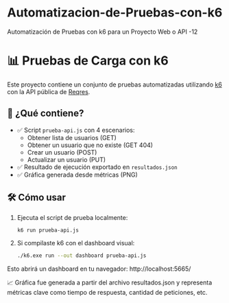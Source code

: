 # Automatizacion-de-Pruebas-con-k6
Automatización de Pruebas con k6 para un Proyecto Web o API -12

# 📊 Pruebas de Carga con k6

Este proyecto contiene un conjunto de pruebas automatizadas utilizando [k6](https://k6.io/) con la API pública de [Reqres](https://reqres.in).

## 🚀 ¿Qué contiene?

- ✅ Script `prueba-api.js` con 4 escenarios:
  - Obtener lista de usuarios (GET)
  - Obtener un usuario que no existe (GET 404)
  - Crear un usuario (POST)
  - Actualizar un usuario (PUT)
- ✅ Resultado de ejecución exportado en `resultados.json`
- ✅ Gráfica generada desde métricas (PNG)

## 🛠️ Cómo usar

1. Ejecuta el script de prueba localmente:
   ```bash
   k6 run prueba-api.js

2. Si compilaste k6 con el dashboard visual:
    ```bash
    ./k6.exe run --out dashboard prueba-api.js

Esto abrirá un dashboard en tu navegador: http://localhost:5665/

📈 Gráfica
fue generada a partir del archivo resultados.json y representa métricas clave como tiempo de respuesta, cantidad de peticiones, etc.
